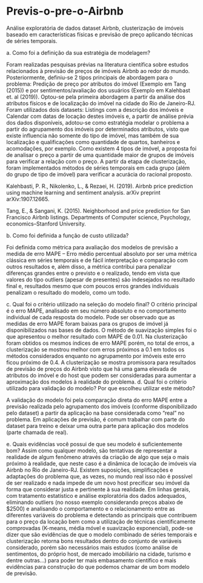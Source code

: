 # Previs-o-pre-o-Airbnb
Análise exploratória de dados dataset Airbnb, clusterização de imóveis baseado em características físicas e previsão de preço aplicando técnicas de séries temporais.

a.	Como foi a definição da sua estratégia de modelagem?

Foram realizadas pesquisas prévias na literatura científica sobre estudos relacionados à previsão de preços de imóveis Airbnb ao redor do mundo. Posteriormente, definiu-se 2 tipos principais de abordagem para o problema: Predição de preço por atributos do imóvel (Exemplo em Tang (2015)) e por sentimentos/avaliação dos usuários (Exemplo em Kalehbast et. al (2019)).  Optou-se pela primeira abordagem a partir da análise dos atributos físicos e de localização do imóvel na cidade do Rio de Janeiro-RJ.
Foram utilizados dois datasets: Listings com a descrição dos imóveis e Calendar com datas de locação destes imóveis e, a partir de análise prévia dos dados disponíveis, adotou-se como estratégia modelar o problema a partir do agrupamento dos imóveis por determinados atributos, visto que existe influencia não somente do tipo de imóvel, mas também de sua localização e qualificações como quantidade de quartos, banheiros e acomodações, por exemplo. Como existem 4 tipos de imóvel, a proposta foi de analisar o preço a partir de uma quantidade maior de grupos de imóveis para verificar a relação com o preço. A partir da etapa de clusterização, foram implementados métodos de séries temporais em cada grupo (além do grupo de tipo de imóvel) para verificar a acurácia do racional proposto.

Kalehbasti, P. R., Nikolenko, L., & Rezaei, H. (2019). Airbnb price prediction using machine learning and sentiment analysis. arXiv preprint arXiv:1907.12665.

Tang, E., & Sangani, K. (2015). Neighborhood and price prediction for San Francisco Airbnb listings. Departments of Computer science, Psychology, economics–Stanford University.

b.	Como foi definida a função de custo utilizada?

Foi definida como métrica para avaliação dos modelos de previsão a medida de erro MAPE – Erro médio percentual absoluto por ser uma métrica clássica em séries temporais e de fácil interpretação e comparação com outros resultados e, além disso, a métrica contribui para penalizar diferenças grandes entre o previsto e o realizado, tendo em vista que valores do tipo outliers (apesar de presentes) são indesejados no resultado final e, resultados mesmo que com poucos erros grandes individuais penalizam o resultado do modelo, como um todo.

c.	Qual foi o critério utilizado na seleção do modelo final?
O critério principal é o erro MAPE, analisado em seu número absoluto e no comportamento individual de cada resposta do modelo. Pode ser observado que as medidas de erro MAPE foram baixas para os grupos de imóvel já disponibilizados nas bases de dados. O método de suavização simples foi o que apresentou o melhor resultado com MAPE de 0.01. Na clusterização foram obtidos os mesmos índices de erro MAPE porém, no total de erros, a clusterização se mostrou melhor com erros próximos a 0.1 em todos os métodos considerados enquanto no agrupamento por imóveis este erro ficou próximo de 0.4. A clusterização se mostra promissora para resultados de previsão de preços do Airbnb visto que há uma gama elevada de atributos do imóvel e do host que podem ser consideradas para aumentar a aproximação dos modelos à realidade do problema.
d.	Qual foi o critério utilizado para validação do modelo? Por que escolheu utilizar este método?

A validação do modelo foi pela comparação direta do erro MAPE entre a previsão realizada pelo agrupamento dos imóveis (conforme disponibilizado pelo dataset) a partir da aplicação na base considerada como “real” no problema. Em aplicações de previsão, é comum trabalhar com parte do dataset para treino e deixar uma outra parte para aplicação dos modelos (parte chamada de real).

e.	Quais evidências você possui de que seu modelo é suficientemente bom?
Assim como qualquer modelo, são tentativas de representar a realidade de algum fenômeno através da criação de algo que seja o mais próximo à realidade, que neste caso é a dinâmica de locação de imóveis via Airbnb no Rio de Janeiro-RJ. Existem suposições, simplificações e adaptações do problema que, as vezes, no mundo real isso não é possível de ser realizado e nada impede de um novo host precificar seu imóvel da forma que considerar justa e pertinente à sua realidade. Em linhas gerais, com tratamento estatístico e análise exploratória dos dados adequados, eliminando outliers (no nosso exemplo considerando preços abaixo de $2500) e analisando o comportamento e o relacionamento entre as diferentes variáveis do problema e detectando as principais que contribuem para o preço da locação bem como a utilização de técnicas cientificamente comprovadas (K-means, média móvel e suavização exponencial), pode-se dizer que são evidências de que o modelo combinado de séries temporais e clusterização retorna bons resultados dentro do conjunto de variáveis considerado, porém são necessários mais estudos (como análise de sentimentos, do próprio host, de mercado imobiliário na cidade, turismo e dentre outras...) para poder ter mais embasamento científico e mais evidências para construção do que podemos chamar de um bom modelo de previsão.
